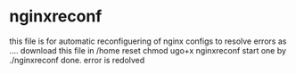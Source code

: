 # nginxreconf
this file is for automatic reconfiguering of nginx configs to resolve errors as ....
download this file in /home 
reset chmod ugo+x nginxreconf
start one by ./nginxreconf
done. error is redolved
